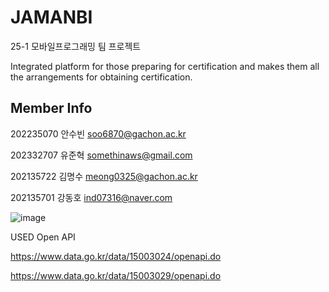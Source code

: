 # JAMANBI
25-1 모바일프로그래밍 팀 프로젝트

Integrated platform for those preparing for certification and makes them all the arrangements for obtaining certification.

## Member Info

202235070 안수빈 soo6870@gachon.ac.kr

202332707 유준혁 somethinaws@gmail.com

202135722 김명수 meong0325@gachon.ac.kr

202135701 강동호 ind07316@naver.com

![image](https://github.com/user-attachments/assets/b00c7043-1b0a-43c7-8851-5728b12eac75)

USED Open API

https://www.data.go.kr/data/15003024/openapi.do


https://www.data.go.kr/data/15003029/openapi.do